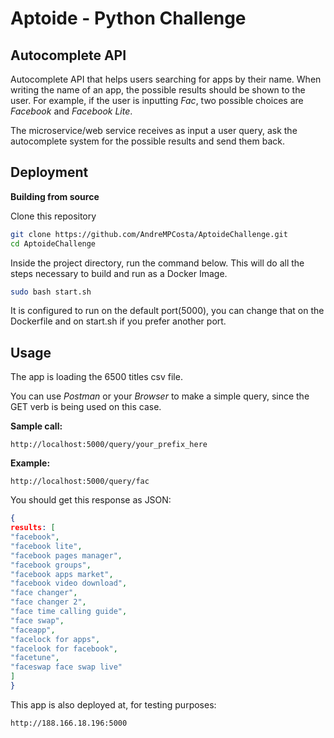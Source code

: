 # Aptoide - Python Challenge

## Autocomplete API

Autocomplete API that helps users searching for apps by
their name. When writing the name of an app, the possible results should be shown to
the user. For example, if the user is inputting *Fac*, two possible choices are
*Facebook* and *Facebook Lite*.

The microservice/web service receives as input a
user query, ask the autocomplete system for the possible results and send them back.


## Deployment

**Building from source**

Clone this repository
```bash
git clone https://github.com/AndreMPCosta/AptoideChallenge.git
cd AptoideChallenge
```

Inside the project directory, run the command below. This will do all the steps necessary to build and run as a Docker Image.
```bash
sudo bash start.sh
```

It is configured to run on the default port(5000), you can change that on the Dockerfile and on start.sh if you prefer another port.

## Usage
The app is loading the 6500 titles csv file. 

You can use *Postman* or your *Browser* to make a simple query, since the GET verb is being used on this case.

**Sample call:**
```
http://localhost:5000/query/your_prefix_here
```
**Example:**
```
http://localhost:5000/query/fac
```
You should get this response as JSON:
```json
{
results: [
"facebook",
"facebook lite",
"facebook pages manager",
"facebook groups",
"facebook apps market",
"facebook video download",
"face changer",
"face changer 2",
"face time calling guide",
"face swap",
"faceapp",
"facelock for apps",
"facelook for facebook",
"facetune",
"faceswap face swap live"
]
}
```

This app is also deployed at, for testing purposes:
```
http://188.166.18.196:5000
```
